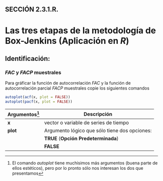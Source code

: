 ## SECCIÓN 2.3.1.R. 
# Las tres etapas de la metodología de Box-Jenkins (Aplicación en $R$)

## Identificación:

### $FAC$ y $FACP$ muestrales
Para gráficar la función de autocorrelación $FAC$ y la función de autocorrelación parcial $FACP$ muestrales copie los siguientes comandos

``` r
autoplot(acf(x, plot = FALSE))
autoplot(pacf(x, plot = FALSE))
```

| **Argumentos**[^1]   | **Descripción**                                                                                                                                          | 
|----------------------|----------------------------------------------------------------------------------------------------------------------------------------------------------|
| **x**                | vector o variable de series de tiempo                                                                                                                    |
| **plot**             | Argumento lógico que sólo tiene dos opciones:                                                                                                            |
|                      | **TRUE** (**Opción Predeterminada**)                                                                                                            |
|                      | **FALSE**                                                                                                             |

[^1]: El comando _autoplot_ tiene muchisimos más argumentos (buena parte de ellos estéticos), pero por lo pronto sólo nos interesan los dos que presentamos
